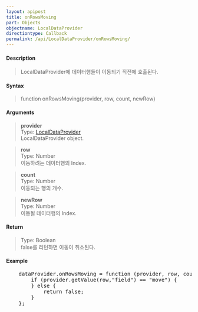 ```yaml
---
layout: apipost
title: onRowsMoving
part: Objects
objectname: LocalDataProvider
directiontype: Callback
permalink: /api/LocalDataProvider/onRowsMoving/
---
```



#### Description

> LocalDataProvider에 데이터행들이 이동되기 직전에 호출된다.

#### Syntax

> function onRowsMoving(provider, row, count, newRow)

#### Arguments

> **provider**  
> Type: [LocalDataProvider](/api/LocalDataProvider/)  
> LocalDataProvider object.  

> **row**  
> Type: Number  
> 이동하려는 데이터행의 Index.  

> **count**  
> Type: Number  
> 이동되는 행의 개수.  

> **newRow**  
> Type: Number  
> 이동될 데이터행의 Index.

#### Return

> Type: Boolean  
> false를 리턴하면 이동이 취소된다.  

#### Example

<pre class="prettyprint">
    dataProvider.onRowsMoving = function (provider, row, count, newRow) {
        if (provider.getValue(row,"field") == "move") {
        } else {
            return false;
        }
    };
</pre>

